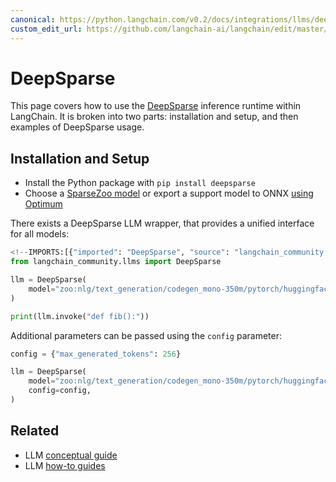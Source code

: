 ```yaml
---
canonical: https://python.langchain.com/v0.2/docs/integrations/llms/deepsparse/
custom_edit_url: https://github.com/langchain-ai/langchain/edit/master/docs/docs/integrations/llms/deepsparse.ipynb
---
```


# DeepSparse

This page covers how to use the [DeepSparse](https://github.com/neuralmagic/deepsparse) inference runtime within LangChain.
It is broken into two parts: installation and setup, and then examples of DeepSparse usage.

## Installation and Setup

- Install the Python package with `pip install deepsparse`
- Choose a [SparseZoo model](https://sparsezoo.neuralmagic.com/?useCase=text_generation) or export a support model to ONNX [using Optimum](https://github.com/neuralmagic/notebooks/blob/main/notebooks/opt-text-generation-deepsparse-quickstart/OPT_Text_Generation_DeepSparse_Quickstart.ipynb)


There exists a DeepSparse LLM wrapper, that provides a unified interface for all models:


```python
<!--IMPORTS:[{"imported": "DeepSparse", "source": "langchain_community.llms", "docs": "https://api.python.langchain.com/en/latest/llms/langchain_community.llms.deepsparse.DeepSparse.html", "title": "DeepSparse"}]-->
from langchain_community.llms import DeepSparse

llm = DeepSparse(
    model="zoo:nlg/text_generation/codegen_mono-350m/pytorch/huggingface/bigpython_bigquery_thepile/base-none"
)

print(llm.invoke("def fib():"))
```

Additional parameters can be passed using the `config` parameter:


```python
config = {"max_generated_tokens": 256}

llm = DeepSparse(
    model="zoo:nlg/text_generation/codegen_mono-350m/pytorch/huggingface/bigpython_bigquery_thepile/base-none",
    config=config,
)
```


## Related

- LLM [conceptual guide](/docs/concepts/#llms)
- LLM [how-to guides](/docs/how_to/#llms)